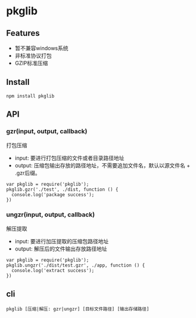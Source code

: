 # pkglib

## Features

- 暂不兼容windows系统
- 非标准协议打包
- GZIP标准压缩

## Install

```
npm install pkglib
```

## API

### gzr(input, output, callback)

打包压缩

- input: 要进行打包压缩的文件或者目录路径地址
- output: 压缩包输出存放的路径地址，不需要追加文件名，默认以源文件名 + .gzr后缀。

```
var pkglib = require('pkglib');
pkglib.gzr('./test', ./dist, function () {
  console.log('package success');
})
```



### ungzr(input, output, callback)

解压提取

- input: 要进行加压提取的压缩包路径地址
- output: 解压后的文件输出存放路径地址

```
var pkglib = require('pkglib');
pkglib.ungzr('./dist/test.gzr', ./app, function () {
  console.log('extract success');
})
```



## cli

```
pkglib [压缩|解压: gzr|ungzr] [目标文件路径] [输出存储路径]
```

